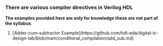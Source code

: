 ### There are various compiler directives in Verilog HDL

__<p><b>The examples provided here are only for knowledge these are not part of the syllabus.</b></p>__

<ol>
<li>[Adder-cum-subtractor Example](https://github.com/hdl-eda/digital-ic-design-lab/blob/main/conditional_compilation/add_sub.md)</li>



</ol>
